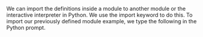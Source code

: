 We can import the definitions inside a module to another module or the interactive interpreter in Python.
We use the import keyword to do this. To import our previously defined module example, we type the following in the Python prompt.

